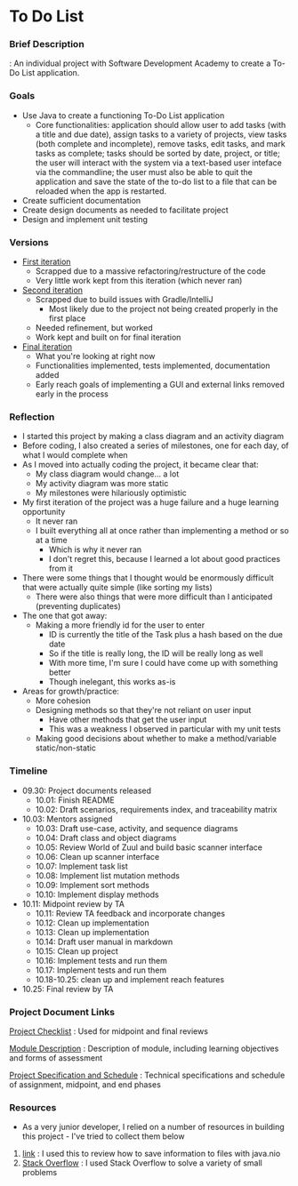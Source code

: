 # To Do List
### Brief Description
: An individual project with Software Development Academy to create a To-Do List application.

### Goals
* Use Java to create a functioning To-Do List application
    * Core functionalities: application should allow user to add tasks (with a title and due date), assign tasks to a variety of projects, view tasks (both complete and incomplete), remove tasks, edit tasks, and mark tasks as complete; tasks should be sorted by date, project, or title; the user will interact with the system via a text-based user inteface via the commandline; the user must also be able to quit the application and save the state of the to-do list to a file that can be reloaded when the app is restarted. 
* Create sufficient documentation
* Create design documents as needed to facilitate project
* Design and implement unit testing

### Versions
* [First iteration](https://github.com/jshortz/SDA6ToDoList)
    * Scrapped due to a massive refactoring/restructure of the code
    * Very little work kept from this iteration (which never ran)
* [Second iteration](https://github.com/jshortz/SDAIPv2)
    * Scrapped due to build issues with Gradle/IntelliJ 
        * Most likely due to the project not being created properly in the first place
    * Needed refinement, but worked
    * Work kept and built on for final iteration
* [Final iteration](https://github.com/jshortz/SDAIndProjv2.1)
    * What you're looking at right now
    * Functionalities implemented, tests implemented, documentation added
    * Early reach goals of implementing a GUI and external links removed early in the process
    
### Reflection
* I started this project by making a class diagram and an activity diagram
* Before coding, I also created a series of milestones, one for each day, of what I would complete when 
* As I moved into actually coding the project, it became clear that: 
    * My class diagram would change... a lot
    * My activity diagram was more static
    * My milestones were hilariously optimistic
* My first iteration of the project was a huge failure and a huge learning opportunity
    * It never ran
    * I built everything all at once rather than implementing a method or so at a time
        * Which is why it never ran
        * I don't regret this, because I learned a lot about good practices from it
* There were some things that I thought would be enormously difficult that were actually quite simple (like sorting my lists)
    * There were also things that were more difficult than I anticipated (preventing duplicates)
* The one that got away:
    * Making a more friendly id for the user to enter
        * ID is currently the title of the Task plus a hash based on the due date
        * So if the title is really long, the ID will be really long as well
        * With more time, I'm sure I could have come up with something better
        * Though inelegant, this works as-is
* Areas for growth/practice:
    * More cohesion
    * Designing methods so that they're not reliant on user input
        * Have other methods that get the user input
        * This was a weakness I observed in particular with my unit tests
    * Making good decisions about whether to make a method/variable static/non-static 

### Timeline
* 09.30: Project documents released
    * 10.01: Finish README
    * 10.02: Draft scenarios, requirements index, and traceability matrix
* 10.03: Mentors assigned
    * 10.03: Draft use-case, activity, and sequence diagrams
    * 10.04: Draft class and object diagrams
    * 10.05: Review World of Zuul and build basic scanner interface
    * 10.06: Clean up scanner interface
    * 10.07: Implement task list
    * 10.08: Implement list mutation methods
    * 10.09: Implement sort methods
    * 10.10: Implement display methods
* 10.11: Midpoint review by TA
    * 10.11: Review TA feedback and incorporate changes
    * 10.12: Clean up implementation
    * 10.13: Clean up implementation
    * 10.14: Draft user manual in markdown
    * 10.15: Clean up project
    * 10.16: Implement tests and run them
    * 10.17: Implement tests and run them
    * 10.18-10.25: clean up and implement reach features
* 10.25: Final review by TA

### Project Document Links
[Project Checklist](https://docs.google.com/spreadsheets/d/1cQ6TJHUegOU0axuXaGG1ftL_whCpxxM35LN6zmTdtCo/edit#gid=470286829)
: Used for midpoint and final reviews

[Module Description](https://docs.google.com/document/d/1uwkcFO_e_uD85dYDYQ3ndPtqhtxMnRxgIcVj_GZzGVk/edit)
: Description of module, including learning objectives and forms of assessment

[Project Specification and Schedule](https://docs.google.com/document/d/1p6hDJFLd8cLC-uTCz-X8aLDKaee3z9Y9v15tkSm4XlM/edit)
: Technical specifications and schedule of assignment, midpoint, and end phases

### Resources
* As a very junior developer, I relied on a number of resources in building this project - I've tried to collect them below
1. [link](https://www.mkyong.com/java/java-how-to-save-a-string-to-a-file/) : I used this to review how to save information to files with java.nio
2. [Stack Overflow](https://stackoverflow.com/questions) : I used Stack Overflow to solve a variety of small problems